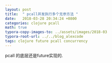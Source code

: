 ```yaml
---
layout: post
title:  " pcall并发执行多个无参方法 "
date:   2018-03-28 20:34:24 +0800
categories: clojure pcall
math: true
typora-copy-images-to: ../assets/images/2018-03
typora-root-url: ../../blog_alexcode
tags: clojure future pcall concurrency
---
```



pcall 的底层还是future实现的. 



<script src="https://gist.github.com/foxlog/1f04d6741d2e15ace6c5f37686ebb7fb.js"></script>






